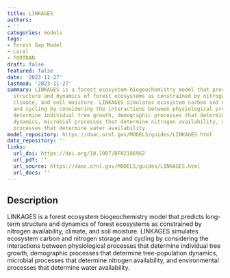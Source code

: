 ```yaml
---
title: LINKAGES
authors:
- ''
categories: models
tags:
- Forest Gap Model
- Local
- FORTRAN
draft: false
featured: false
date: '2023-11-27'
lastmod: '2023-11-27'
summary: LINKAGES is a forest ecosystem biogeochemistry model that predicts long-term
  structure and dynamics of forest ecosystems as constrained by nitrogen availability,
  climate, and soil moisture. LINKAGES simulates ecosystem carbon and nitrogen storage
  and cycling by considering the interactions between physiological processes that
  determine individual tree growth, demographic processes that determine tree-population
  dynamics, microbial processes that determine nitrogen availability, and environmental
  processes that determine water availability.
model_repository: https://daac.ornl.gov/MODELS/guides/LINKAGES.html
data_repository: ''
links:
  url_doi: https://doi.org/10.1007/BF02186962
  url_pdf: ''
  url_source: https://daac.ornl.gov/MODELS/guides/LINKAGES.html
  url_docs: ''
---
```


## Description

LINKAGES is a forest ecosystem biogeochemistry model that predicts long-term structure and dynamics of forest ecosystems as constrained by nitrogen availability, climate, and soil moisture. LINKAGES simulates ecosystem carbon and nitrogen storage and cycling by considering the interactions between physiological processes that determine individual tree growth, demographic processes that determine tree-population dynamics, microbial processes that determine nitrogen availability, and environmental processes that determine water availability.

